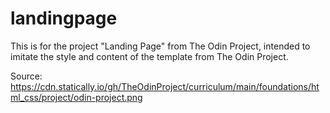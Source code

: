 # landingpage
This is for the project "Landing Page" from The Odin Project, intended to imitate the style and content of the template from The Odin Project.

Source: https://cdn.statically.io/gh/TheOdinProject/curriculum/main/foundations/html_css/project/odin-project.png

